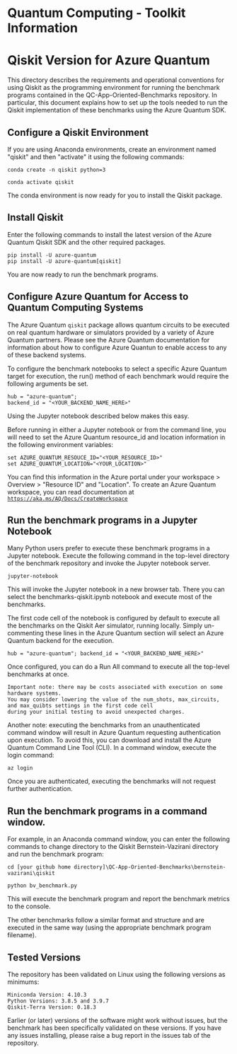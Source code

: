 # Quantum Computing - Toolkit Information

# Qiskit Version for Azure Quantum

This directory describes the requirements and operational conventions for using Qiskit as the programming environment for running the benchmark programs contained in the QC-App-Oriented-Benchmarks repository.
In particular, this document explains how to set up the tools needed to run the Qiskit implementation of these benchmarks using the Azure Quantum SDK.

## Configure a Qiskit Environment
If you are using Anaconda environments, create an environment named "qiskit" and then "activate" it using the following commands:

    conda create -n qiskit python=3

    conda activate qiskit

The conda environment is now ready for you to install the Qiskit package.

## Install Qiskit

Enter the following commands to install the latest version of the Azure Quantum Qiskit SDK and the other required packages.

    pip install -U azure-quantum
    pip install -U azure-quantum[qiskit]

You are now ready to run the benchmark programs.

## Configure Azure Quantum for Access to Quantum Computing Systems

The Azure Quantum `qiskit` package allows quantum circuits to be executed on real quantum hardware or simulators provided by a variety of Azure Quantum partners.
Please see the Azure Quantum documentation for information about how to configure Azure Quantun to enable access to any of these backend systems.

To configure the benchmark notebooks to select a specific Azure Quantum target for execution, the run() method of each benchmark would require the following arguments be set. 

    hub = "azure-quantum";
    backend_id = "<YOUR_BACKEND_NAME_HERE>"

Using the Jupyter notebook described below makes this easy.

Before running in either a Jupyter notebook or from the command line, you will need to set the Azure Quantum resource_id and location information in the following environment variables:
 
    set AZURE_QUANTUM_RESOUCE_ID="<YOUR_RESOURCE_ID>"
    set AZURE_QUANTUM_LOCATION="<YOUR_LOCATION>"

You can find this information in the Azure portal under your workspace > Overview > "Resource ID" and "Location". To create an Azure Quantum workspace, you can read documentation at
[`https://aka.ms/AQ/Docs/CreateWorkspace`](https://aka.ms/AQ/Docs/CreateWorkspace)

## Run the benchmark programs in a Jupyter Notebook

Many Python users prefer to execute these benchmark programs in a Jupyter notebook.
Execute the following command in the top-level directory of the benchmark repository and invoke the Jupyter notebook server.

    jupyter-notebook
    
This will invoke the Jupyter notebook in a new browser tab. There you can select the benchmarks-qiskit.ipynb notebook and execute most of the benchmarks.

The first code cell of the notebook is configured by default to execute all the benchmarks on the Qiskit Aer simulator, running locally. Simply un-commenting these lines in the Azure Quantum section will select an Azure Quantum backend for the execution.

    hub = "azure-quantum"; backend_id = "<YOUR_BACKEND_NAME_HERE>"
    
Once configured, you can do a Run All command to execute all the top-level benchmarks at once.

    Important note: there may be costs associated with execution on some hardware systems.
    You may consider lowering the value of the num_shots, max_circuits, and max_quibts settings in the first code cell
    during your initial testing to avoid unexpected charges.

Another note: executing the benchmarks from an unauthenticated command window will result in Azure Quantum requesting authentication upon execution. To avoid this, you can download and install the Azure Quantum Command Line Tool (CLI). In a command window, execute the login command:

    az login

Once you are authenticated, executing the benchmarks will not request further authentication.

## Run the benchmark programs in a command window.

For example, in an Anaconda command window, you can enter the following commands to change directory to the Qiskit Bernstein-Vazirani directory and run the benchmark program:

    cd [your github home directory]\QC-App-Oriented-Benchmarks\bernstein-vazirani\qiskit
  
    python bv_benchmark.py
    
This will execute the benchmark program and report the benchmark metrics to the console.

The other benchmarks follow a similar format and structure and are executed in the same way (using the appropriate benchmark program filename).

## Tested Versions

The repository has been validated on Linux using the following versions as minimums:

    Miniconda Version: 4.10.3
    Python Versions: 3.8.5 and 3.9.7
    Qiskit-Terra Version: 0.18.3

Earlier (or later) versions of the software might work without issues, but the benchmark has been specifically validated on these versions. If you have any issues installing, please raise a bug report in the issues tab of the repository.
